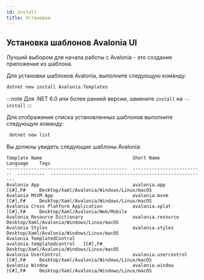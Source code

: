 ```yaml
---
id: install
title: Установка
---
```


## Установка шаблонов Avalonia UI

Лучший выбором для начала работы с Avalonia - это создание приложение из шаблона.

Для установки шаблонов Avalonia, выполните следующую команду:

```bash
dotnet new install Avalonia.Templates
```

:::note
Для .NET 6.0 или более ранней версии, замените `install` на `--install`
:::

Для отображения списка установленных шаблонов выполните следующую команду:

```bash
 dotnet new list
```

Вы должны увидеть следующие шаблоны Avalonia:

```
Template Name                                 Short Name                  Language    Tags
--------------------------------------------  --------------------------  ----------  ---------------------------------------------------------
Avalonia App                                  avalonia.app                [C#],F#     Desktop/Xaml/Avalonia/Windows/Linux/macOS
Avalonia MVVM App                             avalonia.mvvm               [C#],F#     Desktop/Xaml/Avalonia/Windows/Linux/macOS
Avalonia Cross Platform Application           avalonia.xplat              [C#],F#     Desktop/Xaml/Avalonia/Web/Mobile
Avalonia Resource Dictionary                  avalonia.resource                       Desktop/Xaml/Avalonia/Windows/Linux/macOS
Avalonia Styles                               avalonia.styles                         Desktop/Xaml/Avalonia/Windows/Linux/macOS
Avalonia TemplatedControl                     avalonia.templatedcontrol   [C#],F#     Desktop/Xaml/Avalonia/Windows/Linux/macOS
Avalonia UserControl                          avalonia.usercontrol        [C#],F#     Desktop/Xaml/Avalonia/Windows/Linux/macOS
Avalonia Window                               avalonia.window             [C#],F#     Desktop/Xaml/Avalonia/Windows/Linux/macOS
```